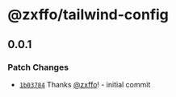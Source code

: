 # @zxffo/tailwind-config

## 0.0.1

### Patch Changes

- [`1b03784`](https://github.com/zxffo/lewisblackburn.me/commit/1b0378433c04b66405375bcc229cca5eeb7f0799) Thanks [@zxffo](https://github.com/zxffo)! - initial commit
